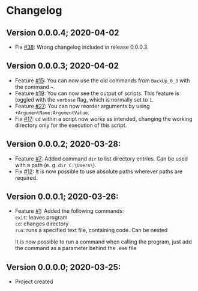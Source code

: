 # Changelog

## Version 0.0.0.4; 2020-04-02

- Fix [#38](https://github.com/Ronto4/BackingUp/issues/38): Wrong changelog included in release 0.0.0.3.

## Version 0.0.0.3; 2020-04-02

- Feature [#15](https://github.com/Ronto4/BackingUp/issues/15): You can now use the old commands from `BackUp_0_3` with the command `~`.
- Feature [#19](https://github.com/Ronto4/BackingUp/issues/19): You can now see the output of scripts. This feature is toggled with the `verbose` flag, which is normally set to `1`.
- Feature [#27](https://github.com/Ronto4/BackingUp/issues/27): You can now reorder arguments by using `+ArgumentName:ArgumentValue`.
- Fix [#17](https://github.com/Ronto4/BackingUp/issues/17): `cd` within a script now works as intended, changing the working directory only for the execution of this script.

## Version 0.0.0.2; 2020-03-28:

- Feature [#7](https://github.com/Ronto4/BackingUp/issues/7): Added command `dir` to list directory entries. Can be used with a path (e. g. `dir C:\Users\`).
- Fix [#12](https://github.com/Ronto4/BackingUp/issues/12): It is now possible to use absolute paths wherever paths are required.

## Version 0.0.0.1; 2020-03-26:

- Feature [#1](https://github.com/Ronto4/BackingUp/issues/1): Added the following commands:  
   `exit`: leaves program  
   `cd`: changes directory  
   `run`: runs a specified text file, containing code. Can be nested  
   
   It is now possible to run a command when calling the program, just add the command as a parameter behind the .exe file

## Version 0.0.0.0; 2020-03-25:

- Project created
